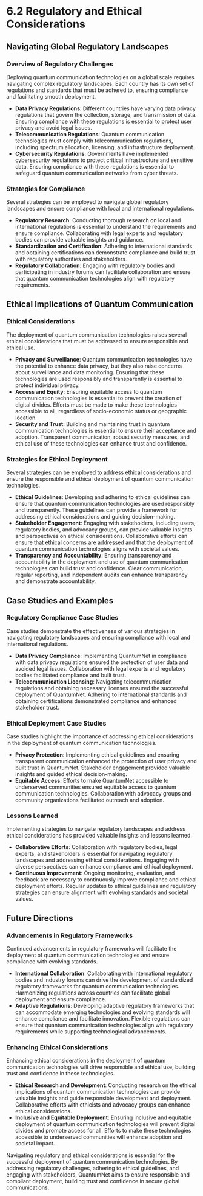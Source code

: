 
# 6.2 Regulatory and Ethical Considerations

## Navigating Global Regulatory Landscapes

### Overview of Regulatory Challenges
Deploying quantum communication technologies on a global scale requires navigating complex regulatory landscapes. Each country has its own set of regulations and standards that must be adhered to, ensuring compliance and facilitating smooth deployment.

- **Data Privacy Regulations**: Different countries have varying data privacy regulations that govern the collection, storage, and transmission of data. Ensuring compliance with these regulations is essential to protect user privacy and avoid legal issues.
- **Telecommunication Regulations**: Quantum communication technologies must comply with telecommunication regulations, including spectrum allocation, licensing, and infrastructure deployment.
- **Cybersecurity Regulations**: Governments have implemented cybersecurity regulations to protect critical infrastructure and sensitive data. Ensuring compliance with these regulations is essential to safeguard quantum communication networks from cyber threats.

### Strategies for Compliance
Several strategies can be employed to navigate global regulatory landscapes and ensure compliance with local and international regulations.

- **Regulatory Research**: Conducting thorough research on local and international regulations is essential to understand the requirements and ensure compliance. Collaborating with legal experts and regulatory bodies can provide valuable insights and guidance.
- **Standardization and Certification**: Adhering to international standards and obtaining certifications can demonstrate compliance and build trust with regulatory authorities and stakeholders.
- **Regulatory Collaboration**: Engaging with regulatory bodies and participating in industry forums can facilitate collaboration and ensure that quantum communication technologies align with regulatory requirements.

## Ethical Implications of Quantum Communication

### Ethical Considerations
The deployment of quantum communication technologies raises several ethical considerations that must be addressed to ensure responsible and ethical use.

- **Privacy and Surveillance**: Quantum communication technologies have the potential to enhance data privacy, but they also raise concerns about surveillance and data monitoring. Ensuring that these technologies are used responsibly and transparently is essential to protect individual privacy.
- **Access and Equity**: Ensuring equitable access to quantum communication technologies is essential to prevent the creation of digital divides. Efforts must be made to make these technologies accessible to all, regardless of socio-economic status or geographic location.
- **Security and Trust**: Building and maintaining trust in quantum communication technologies is essential to ensure their acceptance and adoption. Transparent communication, robust security measures, and ethical use of these technologies can enhance trust and confidence.

### Strategies for Ethical Deployment
Several strategies can be employed to address ethical considerations and ensure the responsible and ethical deployment of quantum communication technologies.

- **Ethical Guidelines**: Developing and adhering to ethical guidelines can ensure that quantum communication technologies are used responsibly and transparently. These guidelines can provide a framework for addressing ethical considerations and guiding decision-making.
- **Stakeholder Engagement**: Engaging with stakeholders, including users, regulatory bodies, and advocacy groups, can provide valuable insights and perspectives on ethical considerations. Collaborative efforts can ensure that ethical concerns are addressed and that the deployment of quantum communication technologies aligns with societal values.
- **Transparency and Accountability**: Ensuring transparency and accountability in the deployment and use of quantum communication technologies can build trust and confidence. Clear communication, regular reporting, and independent audits can enhance transparency and demonstrate accountability.

## Case Studies and Examples

### Regulatory Compliance Case Studies
Case studies demonstrate the effectiveness of various strategies in navigating regulatory landscapes and ensuring compliance with local and international regulations.

- **Data Privacy Compliance**: Implementing QuantumNet in compliance with data privacy regulations ensured the protection of user data and avoided legal issues. Collaboration with legal experts and regulatory bodies facilitated compliance and built trust.
- **Telecommunication Licensing**: Navigating telecommunication regulations and obtaining necessary licenses ensured the successful deployment of QuantumNet. Adhering to international standards and obtaining certifications demonstrated compliance and enhanced stakeholder trust.

### Ethical Deployment Case Studies
Case studies highlight the importance of addressing ethical considerations in the deployment of quantum communication technologies.

- **Privacy Protection**: Implementing ethical guidelines and ensuring transparent communication enhanced the protection of user privacy and built trust in QuantumNet. Stakeholder engagement provided valuable insights and guided ethical decision-making.
- **Equitable Access**: Efforts to make QuantumNet accessible to underserved communities ensured equitable access to quantum communication technologies. Collaboration with advocacy groups and community organizations facilitated outreach and adoption.

### Lessons Learned
Implementing strategies to navigate regulatory landscapes and address ethical considerations has provided valuable insights and lessons learned.

- **Collaborative Efforts**: Collaboration with regulatory bodies, legal experts, and stakeholders is essential for navigating regulatory landscapes and addressing ethical considerations. Engaging with diverse perspectives can enhance compliance and ethical deployment.
- **Continuous Improvement**: Ongoing monitoring, evaluation, and feedback are necessary to continuously improve compliance and ethical deployment efforts. Regular updates to ethical guidelines and regulatory strategies can ensure alignment with evolving standards and societal values.

## Future Directions

### Advancements in Regulatory Frameworks
Continued advancements in regulatory frameworks will facilitate the deployment of quantum communication technologies and ensure compliance with evolving standards.

- **International Collaboration**: Collaborating with international regulatory bodies and industry forums can drive the development of standardized regulatory frameworks for quantum communication technologies. Harmonizing regulations across countries can facilitate global deployment and ensure compliance.
- **Adaptive Regulations**: Developing adaptive regulatory frameworks that can accommodate emerging technologies and evolving standards will enhance compliance and facilitate innovation. Flexible regulations can ensure that quantum communication technologies align with regulatory requirements while supporting technological advancements.

### Enhancing Ethical Considerations
Enhancing ethical considerations in the deployment of quantum communication technologies will drive responsible and ethical use, building trust and confidence in these technologies.

- **Ethical Research and Development**: Conducting research on the ethical implications of quantum communication technologies can provide valuable insights and guide responsible development and deployment. Collaborative efforts with ethicists and advocacy groups can enhance ethical considerations.
- **Inclusive and Equitable Deployment**: Ensuring inclusive and equitable deployment of quantum communication technologies will prevent digital divides and promote access for all. Efforts to make these technologies accessible to underserved communities will enhance adoption and societal impact.

Navigating regulatory and ethical considerations is essential for the successful deployment of quantum communication technologies. By addressing regulatory challenges, adhering to ethical guidelines, and engaging with stakeholders, QuantumNet aims to ensure responsible and compliant deployment, building trust and confidence in secure global communications.
